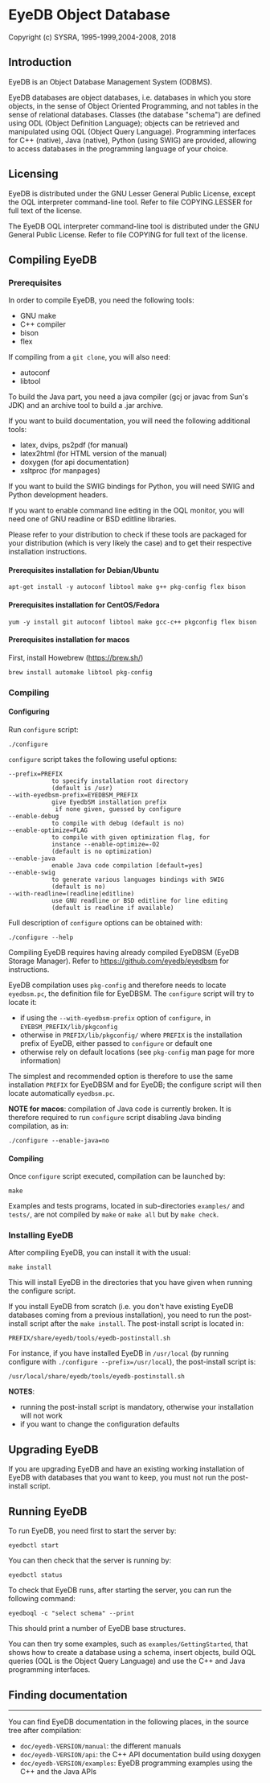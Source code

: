 # EyeDB Object Database

Copyright (c) SYSRA, 1995-1999,2004-2008, 2018

## Introduction

EyeDB is an Object Database Management System (ODBMS).

EyeDB databases are object databases, i.e. databases in which you store objects, in the sense of Object Oriented Programming, and not tables in the sense of relational databases. Classes (the database "schema") are defined using ODL (Object Definition Language); objects can be retrieved and manipulated using OQL (Object Query Language). Programming interfaces for C++ (native), Java (native), Python (using SWIG) are provided, allowing to access databases in the programming language of your choice.


## Licensing

EyeDB is distributed under the GNU Lesser General Public License,
except the OQL interpreter command-line tool. Refer to file
COPYING.LESSER for full text of the license.

The EyeDB OQL interpreter command-line tool is distributed under the
GNU General Public License. Refer to file COPYING for full text of the
license.

## Compiling EyeDB

### Prerequisites

In order to compile EyeDB, you need the following tools:

* GNU make
* C++ compiler
* bison
* flex

If compiling from a `git clone`, you will also need:

* autoconf
* libtool

To build the Java part, you need a java compiler (gcj or javac from Sun's JDK) and an archive tool to build a .jar archive.

If you want to build documentation, you will need the following additional tools:

* latex, dvips, ps2pdf (for manual)
* latex2html (for HTML version of the manual)
* doxygen (for api documentation)
* xsltproc (for manpages)

If you want to build the SWIG bindings for Python, you will need SWIG  and Python development headers.

If you want to enable command line editing in the OQL monitor, you will need one of GNU readline or BSD editline libraries.

Please refer to your distribution to check if these tools are packaged for your distribution (which is very likely the case) and to get their respective installation instructions.

#### Prerequisites installation for Debian/Ubuntu

```
apt-get install -y autoconf libtool make g++ pkg-config flex bison
```

#### Prerequisites installation for CentOS/Fedora

```
yum -y install git autoconf libtool make gcc-c++ pkgconfig flex bison
```

#### Prerequisites installation for macos

First, install Howebrew (https://brew.sh/)

```
brew install automake libtool pkg-config
```

### Compiling

#### Configuring

Run `configure` script:

```
./configure
```

`configure` script takes the following useful options:

```
--prefix=PREFIX
            to specify installation root directory 
            (default is /usr)
--with-eyedbsm-prefix=EYEDBSM_PREFIX
            give EyedbSM installation prefix
             if none given, guessed by configure
--enable-debug
            to compile with debug (default is no)
--enable-optimize=FLAG
            to compile with given optimization flag, for 
            instance --enable-optimize=-O2
            (default is no optimization)
--enable-java
            enable Java code compilation [default=yes]
--enable-swig
            to generate various languages bindings with SWIG 
            (default is no)
--with-readline=(readline|editline)
            use GNU readline or BSD editline for line editing
            (default is readline if available)
```

Full description of `configure` options can be obtained with:

```
./configure --help
```

Compiling EyeDB requires having already compiled EyeDBSM (EyeDB Storage Manager). Refer to https://github.com/eyedb/eyedbsm for instructions.

EyeDB compilation uses `pkg-config` and therefore needs to locate `eyedbsm.pc`, the definition file for EyeDBSM. The `configure` script will try to locate it:

* if using the `--with-eyedbsm-prefix` option of `configure`, in `EYEBSM_PREFIX/lib/pkgconfig` 
* otherwise in `PREFIX/lib/pkgconfig/` where `PREFIX` is the installation prefix of EyeDB, either passed to `configure` or default one
* otherwise rely on default locations (see `pkg-config` man page for more information)

The simplest and recommended option is therefore to use the same installation `PREFIX` for EyeDBSM and for EyeDB; the configure script will then locate automatically `eyedbsm.pc`.

**NOTE for macos**: compilation of Java code is currently broken. It is therefore required to run `configure` script disabling Java binding compilation, as in:

```
./configure --enable-java=no
```

#### Compiling

Once `configure` script executed, compilation can be launched by:

```
make
```

Examples and tests programs, located in sub-directories `examples/` and
`tests/`, are not compiled by `make` or `make all` but by `make check`.


### Installing EyeDB

After compiling EyeDB, you can install it with the usual:

```
make install
```

This will install EyeDB in the directories that you have given when
running the configure script.

If you install EyeDB from scratch (i.e. you don't have existing EyeDB
databases coming from a previous installation), you need to run the 
post-install script after the `make install`. The post-install script
is located in:

```
PREFIX/share/eyedb/tools/eyedb-postinstall.sh 
```

For instance, if you have installed EyeDB in `/usr/local` (by running configure with `./configure --prefix=/usr/local`), the 
post-install script is:

```
/usr/local/share/eyedb/tools/eyedb-postinstall.sh 
```

**NOTES**:

* running the post-install script is mandatory, otherwise your
installation will not work
* if you want to change the configuration defaults

## Upgrading EyeDB

If you are upgrading EyeDB and have an existing working installation of 
EyeDB with databases that you want to keep, you must not run the 
post-install script.


## Running EyeDB

To run EyeDB, you need first to start the server by:

```
eyedbctl start
```

You can then check that the server is running by:

```
eyedbctl status
```

To check that EyeDB runs, after starting the server, you can run the
following command:

```
eyedboql -c "select schema" --print
```

This should print a number of EyeDB base structures.

You can then try some examples, such as `examples/GettingStarted`, that 
shows how to create a database using a schema, insert objects, build
OQL queries (OQL is the Object Query Language) and use the C++ and Java
programming interfaces.


## Finding documentation
---------------------

You can find EyeDB documentation in the following places, in the
source tree after compilation:

* `doc/eyedb-VERSION/manual`: the different manuals
* `doc/eyedb-VERSION/api`: the C++ API documentation build using doxygen
* `doc/eyedb-VERSION/examples`: EyeDB programming examples using the C++
and the Java APIs
